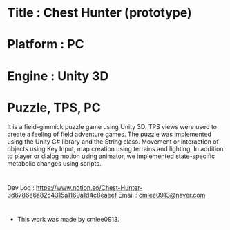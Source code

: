 # Title : Chest Hunter (prototype)
# Platform : PC
# Engine : Unity 3D
# Puzzle, TPS, PC

It is a field-gimmick puzzle game using Unity 3D.
TPS views were used to create a feeling of field adventure games.
The puzzle was implemented using the Unity C# library and the String class.
Movement or interaction of objects using Key Input, map creation using terrains and lighting,
In addition to player or dialog motion using animator, we implemented state-specific metabolic changes using scripts.
#

Dev Log : https://www.notion.so/Chest-Hunter-3d6786e6a82c4315a1169a1d4c8eaeef
Email : cmlee0913@naver.com

#
- This work was made by cmlee0913.
